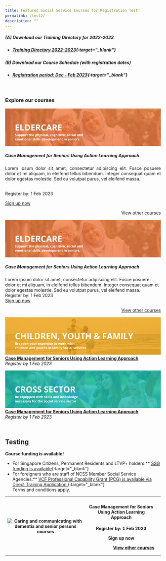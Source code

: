 ```yaml
---
title: Featured Social Service Courses for Registration Test
permalink: /test2/
description: ""
---
```

##### **(A) Download our Training Directory for 2022-2023**
* ##### [Training Directory 2022-2023](/files/Files%20for%20Learners/FY22-Training-Directory-updated-1Sept22.pdf){:target="_blank"} 

##### **(B) Download our Course Schedule (with registration dates)** <br>
* ##### [Registration period: Dec - Feb 2023](/files/Files%20for%20Learners/Monthly%20Featured%20Courses%20-%20Dec%20to%20Mar%202023.pdf){:target="_blank"}

<br>

<h3><b>Explore our courses</b></h3>

![](/images/training/eldercare-v2.png)
##### Case Management for Seniors Using Action Learning Approach <br>
<p style="text-align: justify;">Lorem ipsum dolor sit amet, consectetur adipiscing elit. Fusce posuere dolor et mi aliquam, in eleifend tellus bibendum. Integer consequat quam et dolor egestas molestie. Sed eu volutpat purus, vel eleifend massa.<p><br>
Register by: 1 Feb 2023

[Sign up now](https://www.ssi.gov.sg/training/eldercare/)

<p style="text-align: right;"><a href="https://www.ssi.gov.sg/training/eldercare/">View other courses<a>
	
![](/images/training/eldercare-v2.png)
##### Case Management for Seniors Using Action Learning Approach <br>
Lorem ipsum dolor sit amet, consectetur adipiscing elit. Fusce posuere dolor et mi aliquam, in eleifend tellus bibendum. Integer consequat quam et dolor egestas molestie. Sed eu volutpat purus, vel eleifend massa. <br>Register by: 1 Feb 2023<br>[Sign up now](https://www.ssi.gov.sg/training/eldercare/)

<p style="text-align: right;"><a href="https://www.ssi.gov.sg/training/eldercare/">View other courses<a>

![](/images/training/cyf-v2.png)
**[Case Management for Seniors Using Action Learning Approach](https://www.ssi.gov.sg/training/eldercare)** <br>
*Register by 1 Feb 2023*

![](/images/training/cross-sector-v2.png)
**[Case Management for Seniors Using Action Learning Approach](https://www.ssi.gov.sg/training/eldercare)** <br>
*Register by 1 Feb 2023*

<br>

## Testing
**Course funding is available!**

* For Singapore Citizens, Permanent Residents and LTVP+ holders:** [SSG funding is available](https://www.ssg-wsg.gov.sg/individuals/training-grants-incentives.html){:target="_blank"}  
* For foreigners who are staff of NCSS Member Social Service Agencies:** [VCF Professional Capability Grant (PCG) is available via Direct Training Application.](https://www.ncss.gov.sg/grants-search/detail-page/VCFProfessionalCapabilityGrant-LocalTraining){:target="_blank"} <br>
Terms and conditions apply.

<table>
	<tbody><tr>
		<th><img src="https://d33wubrfki0l68.cloudfront.net/e85eaca82bc23935d8f19586ce6f89f49020d0a2/e0cc2/images/website-grid.png" alt="Caring and communicating with dementia and senior persons courses"><th><h4>Case Management for Seniors Using Action Learning Approach</h4><p>Register by: 1 Feb 2023<p><p>Sign up now</p><p style="text-align: right;"><a href="https://www.ssi.gov.sg/training/eldercare/">View other courses<a>
<th><tr>
	<tbody>
<table>